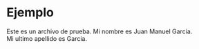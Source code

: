 # Ejemplo

Este es un archivo de prueba. 
Mi nombre es Juan Manuel Garcia.  
Mi ultimo apellido es Garcia.
